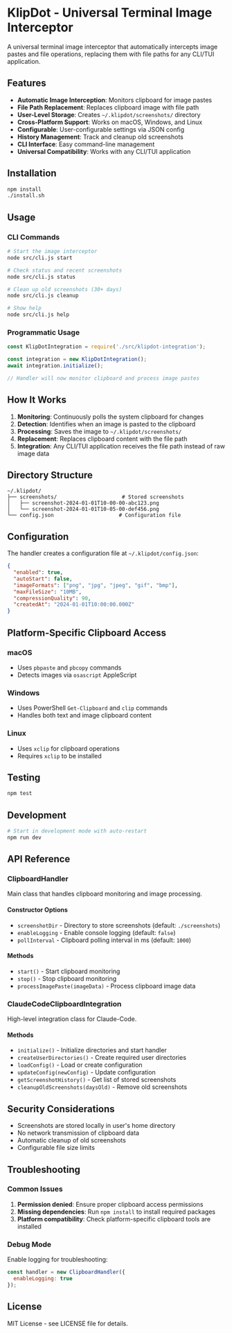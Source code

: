 # KlipDot - Universal Terminal Image Interceptor

A universal terminal image interceptor that automatically intercepts image pastes and file operations, replacing them with file paths for any CLI/TUI application.

## Features

- **Automatic Image Interception**: Monitors clipboard for image pastes
- **File Path Replacement**: Replaces clipboard image with file path
- **User-Level Storage**: Creates `~/.klipdot/screenshots/` directory
- **Cross-Platform Support**: Works on macOS, Windows, and Linux
- **Configurable**: User-configurable settings via JSON config
- **History Management**: Track and cleanup old screenshots
- **CLI Interface**: Easy command-line management
- **Universal Compatibility**: Works with any CLI/TUI application

## Installation

```bash
npm install
./install.sh
```

## Usage

### CLI Commands

```bash
# Start the image interceptor
node src/cli.js start

# Check status and recent screenshots
node src/cli.js status

# Clean up old screenshots (30+ days)
node src/cli.js cleanup

# Show help
node src/cli.js help
```

### Programmatic Usage

```javascript
const KlipDotIntegration = require('./src/klipdot-integration');

const integration = new KlipDotIntegration();
await integration.initialize();

// Handler will now monitor clipboard and process image pastes
```

## How It Works

1. **Monitoring**: Continuously polls the system clipboard for changes
2. **Detection**: Identifies when an image is pasted to the clipboard
3. **Processing**: Saves the image to `~/.klipdot/screenshots/`
4. **Replacement**: Replaces clipboard content with the file path
5. **Integration**: Any CLI/TUI application receives the file path instead of raw image data

## Directory Structure

```
~/.klipdot/
├── screenshots/                     # Stored screenshots
│   ├── screenshot-2024-01-01T10-00-00-abc123.png
│   └── screenshot-2024-01-01T10-05-00-def456.png
└── config.json                     # Configuration file
```

## Configuration

The handler creates a configuration file at `~/.klipdot/config.json`:

```json
{
  "enabled": true,
  "autoStart": false,
  "imageFormats": ["png", "jpg", "jpeg", "gif", "bmp"],
  "maxFileSize": "10MB",
  "compressionQuality": 90,
  "createdAt": "2024-01-01T10:00:00.000Z"
}
```

## Platform-Specific Clipboard Access

### macOS
- Uses `pbpaste` and `pbcopy` commands
- Detects images via `osascript` AppleScript

### Windows
- Uses PowerShell `Get-Clipboard` and `clip` commands
- Handles both text and image clipboard content

### Linux
- Uses `xclip` for clipboard operations
- Requires `xclip` to be installed

## Testing

```bash
npm test
```

## Development

```bash
# Start in development mode with auto-restart
npm run dev
```

## API Reference

### ClipboardHandler

Main class that handles clipboard monitoring and image processing.

#### Constructor Options
- `screenshotDir` - Directory to store screenshots (default: `./screenshots`)
- `enableLogging` - Enable console logging (default: `false`)
- `pollInterval` - Clipboard polling interval in ms (default: `1000`)

#### Methods
- `start()` - Start clipboard monitoring
- `stop()` - Stop clipboard monitoring
- `processImagePaste(imageData)` - Process clipboard image data

### ClaudeCodeClipboardIntegration

High-level integration class for Claude-Code.

#### Methods
- `initialize()` - Initialize directories and start handler
- `createUserDirectories()` - Create required user directories
- `loadConfig()` - Load or create configuration
- `updateConfig(newConfig)` - Update configuration
- `getScreenshotHistory()` - Get list of stored screenshots
- `cleanupOldScreenshots(daysOld)` - Remove old screenshots

## Security Considerations

- Screenshots are stored locally in user's home directory
- No network transmission of clipboard data
- Automatic cleanup of old screenshots
- Configurable file size limits

## Troubleshooting

### Common Issues

1. **Permission denied**: Ensure proper clipboard access permissions
2. **Missing dependencies**: Run `npm install` to install required packages
3. **Platform compatibility**: Check platform-specific clipboard tools are installed

### Debug Mode

Enable logging for troubleshooting:

```javascript
const handler = new ClipboardHandler({
  enableLogging: true
});
```

## License

MIT License - see LICENSE file for details.